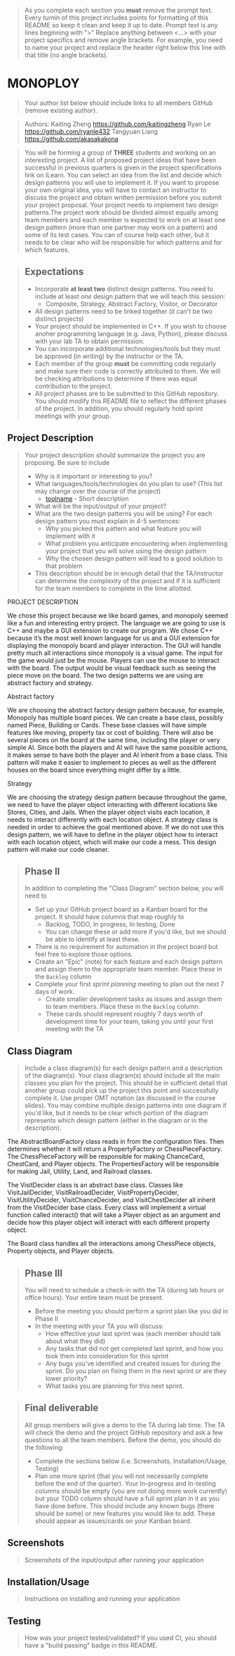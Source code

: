  > As you complete each section you **must** remove the prompt text. Every *turnin* of this project includes points for formatting of this README so keep it clean and keep it up to date. 
 > Prompt text is any lines beginning with "\>"
 > Replace anything between \<...\> with your project specifics and remove angle brackets. For example, you need to name your project and replace the header right below this line with that title (no angle brackets). 
# MONOPLOY
 > Your author list below should include links to all members GitHub (remove existing author).
 
 > Authors: Kaiting Zheng   https://github.com/kaitingzheng
            Ryan Le         https://github.com/ryanle432
            Tangyuan Liang  https://github.com/akasakakona
 
 > You will be forming a group of **THREE** students and working on an interesting project. A list of proposed project ideas that have been successful in previous quarters is given in the project specifications link on iLearn. You can select an idea from the list and decide which design patterns you will use to implement it. If you want to propose your own original idea, you will have to contact an instructor to discuss the project and obtain written permission before you submit your project proposal. Your project needs to implement two design patterns.The project work should be divided almost equally among team members and each member is expected to work on at least one design pattern (more than one partner may work on a pattern) and some of its test cases. You can of course help each other, but it needs to be clear who will be responsible for which patterns and for which features.
 
 > ## Expectations
 > * Incorporate **at least two** distinct design patterns. You need to include at least *one* design pattern that we will teach this session:
 >   * Composite, Strategy, Abstract Factory, Visitor, or Decorator
 > * All design patterns need to be linked together (it can't be two distinct projects)
 > * Your project should be implemented in C++. If you wish to choose anoher programming language (e.g. Java, Python), please discuss with your lab TA to obtain permission.
 > * You can incorporate additional technologies/tools but they must be approved (in writing) by the instructor or the TA.
 > * Each member of the group **must** be committing code regularly and make sure their code is correctly attributed to them. We will be checking attributions to determine if there was equal contribution to the project.
> * All project phases are to be submitted to this GitHub repository. You should modify this README file to reflect the different phases of the project. In addition, you should regularly hold sprint meetings with your group.

## Project Description
 > Your project description should summarize the project you are proposing. Be sure to include
 > * Why is it important or interesting to you?
 > * What languages/tools/technologies do you plan to use? (This list may change over the course of the project)
 >   * [toolname](link) - Short description
 > * What will be the input/output of your project?
 > * What are the two design patterns you will be using? For each design pattern you must explain in 4-5 sentences:
 >   * Why you picked this pattern and what feature you will implement with it
 >   * What problem you anticipate encountering when implementing your project that you will solve using the design pattern
 >   * Why the chosen design pattern will lead to a good solution to that problem
 > * This description should be in enough detail that the TA/instructor can determine the complexity of the project and if it is sufficient for the team members to complete in the time allotted. 

PROJECT DESCRIPTION

We chose this project because we like board games, and monopoly seemed like a fun and interesting entry project. 
The language we are going to use is C++ and maybe a GUI extension to create our program. We chose C++ because it’s the most well known language for us and a GUI extension for displaying the monopoly board and player interaction. The GUI will handle pretty much all interactions since monopoly is a visual game.
The input for the game would just be the mouse. Players can use the mouse to interact with the board. The output would be visual feedback such as seeing the piece move on the board. 
The two design patterns we are using are abstract factory and strategy.


Abstract factory

We are choosing the abstract factory design pattern because, for example, Monopoly has multiple board pieces. We can create a base class, possibly named Piece, Building or Cards. These base classes will have simple features like moving, property tax or cost of building. There will also be several pieces on the board at the same time, including the player or very simple AI. Since both the players and AI will have the same possible actions, it makes sense to have both the player and AI inherit from a base class. This pattern will make it easier to implement to pieces as well as the different houses on the board since everything might differ by a little. 

Strategy 

We are choosing the strategy design pattern because throughout the game, we need to have the player object interacting with different locations like Stores, Cities, and Jails. When the player object visits each location, it needs to interact differently with each location object. 
A strategy class is needed in order to achieve the goal mentioned above. If we do not use this design pattern, we will have to define in the player object how to interact with each location object, which will make our code a mess. This design pattern will make our code cleaner. 


 > ## Phase II
 > In addition to completing the "Class Diagram" section below, you will need to 
 > * Set up your GitHub project board as a Kanban board for the project. It should have columns that map roughly to 
 >   * Backlog, TODO, In progress, In testing, Done
 >   * You can change these or add more if you'd like, but we should be able to identify at least these.
 > * There is no requirement for automation in the project board but feel free to explore those options.
 > * Create an "Epic" (note) for each feature and each design pattern and assign them to the appropriate team member. Place these in the `Backlog` column
 > * Complete your first *sprint planning* meeting to plan out the next 7 days of work.
 >   * Create smaller development tasks as issues and assign them to team members. Place these in the `Backlog` column.
 >   * These cards should represent roughly 7 days worth of development time for your team, taking you until your first meeting with the TA
## Class Diagram
 > Include a class diagram(s) for each design pattern and a description of the diagram(s). Your class diagram(s) should include all the main classes you plan for the project. This should be in sufficient detail that another group could pick up the project this point and successfully complete it. Use proper OMT notation (as discussed in the course slides). You may combine multiple design patterns into one diagram if you'd like, but it needs to be clear which portion of the diagram represents which design pattern (either in the diagram or in the description). 

 The AbstractBoardFactory class reads in from the configuration files. Then determines whether it will return a PropertyFactory or ChessPieceFactory. The ChessPieceFactory will be responsible for making ChanceCard, ChestCard, and Player objects. The PropertiesFactory will be responsible for making Jail, Utility, Land, and Railroad classes.

The VisitDecider class is an abstract base class. Classes like VisitJailDecider, VisitRailroadDecider, VisitPropertyDecider, VisitUtilityDecider, VisitChanceDecider, and VisitChestDecider all inherit from the VisitDecider base class. Every class will implement a virtual function called interact() that will take a Player object as an argument and decide how this player object will interact with each different property object.

The Board class handles all the interactions among ChessPiece objects, Property objects, and Player objects.
 
 > ## Phase III
 > You will need to schedule a check-in with the TA (during lab hours or office hours). Your entire team must be present. 
 > * Before the meeting you should perform a sprint plan like you did in Phase II
 > * In the meeting with your TA you will discuss: 
 >   - How effective your last sprint was (each member should talk about what they did)
 >   - Any tasks that did not get completed last sprint, and how you took them into consideration for this sprint
 >   - Any bugs you've identified and created issues for during the sprint. Do you plan on fixing them in the next sprint or are they lower priority?
 >   - What tasks you are planning for this next sprint.

 > ## Final deliverable
 > All group members will give a demo to the TA during lab time. The TA will check the demo and the project GitHub repository and ask a few questions to all the team members. 
 > Before the demo, you should do the following:
 > * Complete the sections below (i.e. Screenshots, Installation/Usage, Testing)
 > * Plan one more sprint (that you will not necessarily complete before the end of the quarter). Your In-progress and In-testing columns should be empty (you are not doing more work currently) but your TODO column should have a full sprint plan in it as you have done before. This should include any known bugs (there should be some) or new features you would like to add. These should appear as issues/cards on your Kanban board. 
 
 ## Screenshots
 > Screenshots of the input/output after running your application
 ## Installation/Usage
 > Instructions on installing and running your application
 ## Testing
 > How was your project tested/validated? If you used CI, you should have a "build passing" badge in this README.
 
